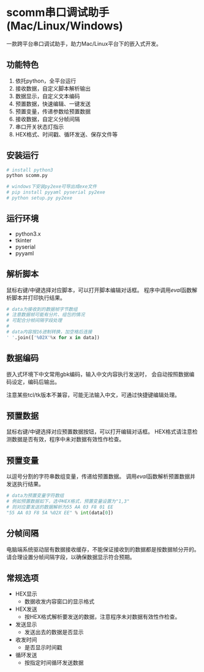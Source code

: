 # scomm串口调试助手(Mac/Linux/Windows)
一款跨平台串口调试助手，助力Mac/Linux平台下的嵌入式开发。


## 功能特色
1. 依托python，全平台运行
2. 接收数据，自定义脚本解析输出
3. 数据显示，自定义文本编码
4. 预置数据，快速编辑、一键发送
5. 预置变量，传递参数给预置数据
6. 接收数据，自定义分帧间隔
7. 串口开关状态灯指示
8. HEX格式、时间戳、循环发送、保存文件等


## 安装运行
```bash
# install python3
python scomm.py

# windows下安装py2exe可导出成exe文件
# pip install pyyaml pyserial py2exe
# python setup.py py2exe
```


## 运行环境
* python3.x
* tkinter
* pyserial
* pyyaml


## 解析脚本
鼠标右键/中键选择对应脚本，可以打开脚本编辑对话框。
程序中调用*eval*函数解析脚本并打印执行结果。

```python
# data为接收到的数据帧字节数组
# 注意数据帧可能有分片、组包的情况
# 可配合分帧间隔字段处理
#
# data内容按16进制转换，加空格后连接
' '.join(['%02X'%x for x in data])
```


## 数据编码
嵌入式环境下中文常用gbk编码，输入中文内容执行发送时，
会自动按照数据编码设定，编码后输出。

注意某些tcl/tk版本不兼容，可能无法输入中文，可通过快捷键编辑处理。


## 预置数据
鼠标右键/中键选择对应预置数据按钮，可以打开编辑对话框。
HEX格式请注意检测数据是否有效，程序中未对数据有效性作检查。


## 预置变量
以逗号分割的字符串数组变量，传递给预置数据。
调用*eval*函数解析预置数据并发送执行结果。

```python
# data为预置变量字符数组
# 例如预置数据如下，选中HEX格式，预置变量设置为"1,3"
# 则对应要发送的数据解析为55 AA 03 F8 01 EE
"55 AA 03 F8 5A %02X EE" % int(data[0])
```


## 分帧间隔
电脑端系统驱动层有数据接收缓存，不能保证接收到的数据都是按数据帧分开的。
请合理设置分帧间隔字段，以确保数据显示符合预期。


## 常规选项

- HEX显示
    - 数据收发内容窗口的显示格式
- HEX发送
    - 按HEX格式解析要发送的数据，注意程序未对数据有效性作检查。
- 发送显示
    - 发送出去的数据是否显示
- 收发时间
    - 是否显示时间戳
- 循环发送
    - 按指定时间循环发送数据
